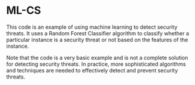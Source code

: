 # ML-CS
This code is an example of using machine learning to detect security threats. It uses a Random Forest Classifier algorithm to classify whether a particular instance is a security threat or not based on the features of the instance.

Note that the code is a very basic example and is not a complete solution for detecting security threats. In practice, more sophisticated algorithms and techniques are needed to effectively detect and prevent security threats.
